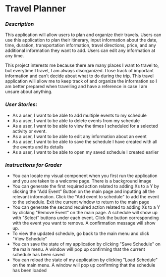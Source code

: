 
# Travel Planner 

### *Description*
This application will allow users to plan and organize their travels. Users can use this application to plan their 
itinerary, input information about the date, time, duration, transportation information, travel directions, price,
and any additional information they want to add. Users can edit any information at any time. 


This project interests me because there are many places I want to travel to, but everytime I travel,
I am always disorganized. I lose track of important information and can't decide about what to do during the trip. This travel application will allow me to keep track
of and organize the information so I am better prepared when travelling and have a reference in case I am unsure about anything.



### *User Stories:*


- As a user, I want to be able to add multiple events to my schedule
- As a user, I want to be able to delete events from my schedule
- As a user, I want to be able to view the times I scheduled for a selected activity or event.
- As a user, I want to be able to edit any information about an event
- As a user, I want to be able to save the schedule I have created with all the events and its details
- As a user, I want to be able to open my saved schedule I created earlier


### *Instructions for Grader*

- You can locate my visual component when you first run the application and you are taken to a welcome page. There is 
 a background image
- You can generate the first required action related to adding Xs to a Y by clicking the "Add Event" Button on the main page
 and inputting all the relevant information. Click the "Add event to schedule" to add the event to the schedule. Exit the current
 window to return to the main page
- You can generate the second required action related to adding Xs to a Y by clicking "Remove Event" on the main page. A schedule
 will show up with "Select" buttons under each event. Click the button corresponding with the event you want to remove.
 A confirmation message will show up. 
- To view the updated schedule, go back to the main menu and click "View Schedule"
- You can save the state of my application by clicking "Save Schedule" on the main menu. A window will pop up confirming that the 
 current schedule has been saved
- You can reload the state of my application by clicking "Load Schedule" on the main menu. A window will pop up confirming that the
 schedule has been loaded
